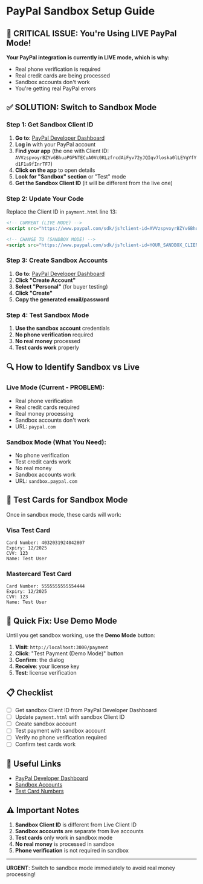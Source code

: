 # PayPal Sandbox Setup Guide

## 🚨 CRITICAL ISSUE: You're Using LIVE PayPal Mode!

**Your PayPal integration is currently in LIVE mode, which is why:**
- Real phone verification is required
- Real credit cards are being processed
- Sandbox accounts don't work
- You're getting real PayPal errors

## ✅ SOLUTION: Switch to Sandbox Mode

### Step 1: Get Sandbox Client ID

1. **Go to**: [PayPal Developer Dashboard](https://developer.paypal.com/developer/applications/)
2. **Log in** with your PayPal account
3. **Find your app** (the one with Client ID: `AVVzspvoyrBZYv6BhuaPGPNTECuA0Vc0KLzfrcdAiFyv72yJQIqv7loska0lLEYgYfYd1F1a9fInrTF7`)
4. **Click on the app** to open details
5. **Look for "Sandbox" section** or "Test" mode
6. **Get the Sandbox Client ID** (it will be different from the live one)

### Step 2: Update Your Code

Replace the Client ID in `payment.html` line 13:

```html
<!-- CURRENT (LIVE MODE) -->
<script src="https://www.paypal.com/sdk/js?client-id=AVVzspvoyrBZYv6BhuaPGPNTECuA0Vc0KLzfrcdAiFyv72yJQIqv7loska0lLEYgYfYd1F1a9fInrTF7&currency=USD&intent=capture"></script>

<!-- CHANGE TO (SANDBOX MODE) -->
<script src="https://www.paypal.com/sdk/js?client-id=YOUR_SANDBOX_CLIENT_ID&currency=USD&intent=capture"></script>
```

### Step 3: Create Sandbox Accounts

1. **Go to**: [PayPal Developer Dashboard](https://developer.paypal.com/developer/accounts/)
2. **Click "Create Account"**
3. **Select "Personal"** (for buyer testing)
4. **Click "Create"**
5. **Copy the generated email/password**

### Step 4: Test Sandbox Mode

1. **Use the sandbox account** credentials
2. **No phone verification** required
3. **No real money** processed
4. **Test cards work** properly

## 🔍 How to Identify Sandbox vs Live

### Live Mode (Current - PROBLEM):
- Real phone verification
- Real credit cards required
- Real money processing
- Sandbox accounts don't work
- URL: `paypal.com`

### Sandbox Mode (What You Need):
- No phone verification
- Test credit cards work
- No real money
- Sandbox accounts work
- URL: `sandbox.paypal.com`

## 🧪 Test Cards for Sandbox Mode

Once in sandbox mode, these cards will work:

### Visa Test Card
```
Card Number: 4032031924042807
Expiry: 12/2025
CVV: 123
Name: Test User
```

### Mastercard Test Card
```
Card Number: 5555555555554444
Expiry: 12/2025
CVV: 123
Name: Test User
```

## 🚀 Quick Fix: Use Demo Mode

Until you get sandbox working, use the **Demo Mode** button:

1. **Visit**: `http://localhost:3000/payment`
2. **Click**: "Test Payment (Demo Mode)" button
3. **Confirm**: the dialog
4. **Receive**: your license key
5. **Test**: license verification

## 📋 Checklist

- [ ] Get sandbox Client ID from PayPal Developer Dashboard
- [ ] Update `payment.html` with sandbox Client ID
- [ ] Create sandbox account
- [ ] Test payment with sandbox account
- [ ] Verify no phone verification required
- [ ] Confirm test cards work

## 🔗 Useful Links

- [PayPal Developer Dashboard](https://developer.paypal.com/developer/applications/)
- [Sandbox Accounts](https://developer.paypal.com/developer/accounts/)
- [Test Card Numbers](https://developer.paypal.com/docs/classic/paypal-payments-standard/integration-guide/testing/)

## ⚠️ Important Notes

1. **Sandbox Client ID** is different from Live Client ID
2. **Sandbox accounts** are separate from live accounts
3. **Test cards** only work in sandbox mode
4. **No real money** is processed in sandbox
5. **Phone verification** is not required in sandbox

---

**URGENT**: Switch to sandbox mode immediately to avoid real money processing!

